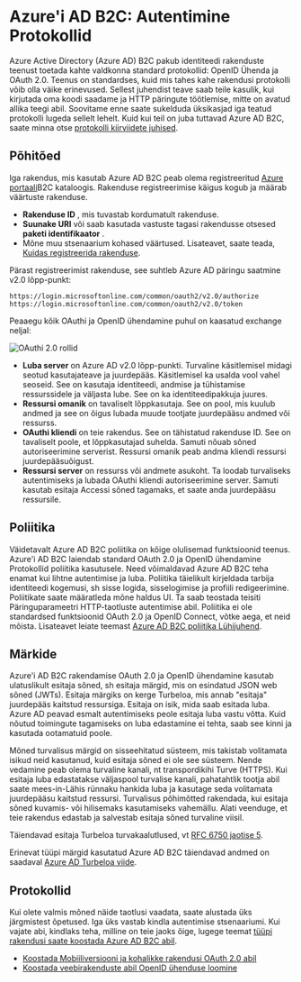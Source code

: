 <properties
    pageTitle="Azure Active Directory B2C | Microsoft Azure'i"
    description="Kuidas otse ei toeta Azure Active Directory B2C protokollide abil saate luua rakendusi."
    services="active-directory-b2c"
    documentationCenter=""
    authors="dstrockis"
    manager="mbaldwin"
    editor=""/>

<tags
    ms.service="active-directory-b2c"
    ms.workload="identity"
    ms.tgt_pltfrm="na"
    ms.devlang="na"
    ms.topic="article"
    ms.date="07/22/2016"
    ms.author="dastrock"/>

# <a name="azure-ad-b2c-authentication-protocols"></a>Azure'i AD B2C: Autentimine Protokollid

Azure Active Directory (Azure AD) B2C pakub identiteedi rakenduste teenust toetada kahte valdkonna standard protokollid: OpenID Ühenda ja OAuth 2.0. Teenus on standardses, kuid mis tahes kahe rakendusi protokolli võib olla väike erinevused.  Sellest juhendist teave saab teile kasulik, kui kirjutada oma koodi saadame ja HTTP päringute töötlemise, mitte on avatud allika teegi abil. Soovitame enne saate sukelduda üksikasjad iga teatud protokolli lugeda sellelt lehelt. Kuid kui teil on juba tuttavad Azure AD B2C, saate minna otse [protokolli kiirviidete juhised](#protocols).

<!-- TODO: Need link to libraries above -->

## <a name="the-basics"></a>Põhitõed
Iga rakendus, mis kasutab Azure AD B2C peab olema registreeritud [Azure portaali](https://portal.azure.com)B2C kataloogis. Rakenduse registreerimise käigus kogub ja määrab väärtuste rakenduse.

- **Rakenduse ID** , mis tuvastab kordumatult rakenduse.
- **Suunake URI** või saab kasutada vastuste tagasi rakendusse otsesed **paketi identifikaator** .
- Mõne muu stsenaarium kohased väärtused. Lisateavet, saate teada, [Kuidas registreerida rakenduse](active-directory-b2c-app-registration.md).

Pärast registreerimist rakenduse, see suhtleb Azure AD päringu saatmine v2.0 lõpp-punkt:

```
https://login.microsoftonline.com/common/oauth2/v2.0/authorize
https://login.microsoftonline.com/common/oauth2/v2.0/token
```

Peaaegu kõik OAuthi ja OpenID ühendamine puhul on kaasatud exchange neljal:

![OAuthi 2.0 rollid](./media/active-directory-b2c-reference-protocols/protocols_roles.png)

- **Luba server** on Azure AD v2.0 lõpp-punkti. Turvaline käsitlemisel midagi seotud kasutajateave ja juurdepääs. Käsitlemisel ka usalda vool vahel seoseid. See on kasutaja identiteedi, andmise ja tühistamise ressurssidele ja väljasta lube. See on ka identiteedipakkuja juures.
- **Ressursi omanik** on tavaliselt lõppkasutaja. See on pool, mis kuulub andmed ja see on õigus lubada muude tootjate juurdepääsu andmed või ressurss.
- **OAuthi kliendi** on teie rakendus. See on tähistatud rakenduse ID. See on tavaliselt poole, et lõppkasutajad suhelda. Samuti nõuab sõned autoriseerimine serverist. Ressursi omanik peab andma kliendi ressursi juurdepääsuõigust.
- **Ressursi server** on ressurss või andmete asukoht. Ta loodab turvaliseks autentimiseks ja lubada OAuthi kliendi autoriseerimine server. Samuti kasutab esitaja Accessi sõned tagamaks, et saate anda juurdepääsu ressursile.

## <a name="policies"></a>Poliitika
Väidetavalt Azure AD B2C poliitika on kõige olulisemad funktsioonid teenus. Azure'i AD B2C laiendab standard OAuth 2.0 ja OpenID ühendamine Protokollid poliitika kasutusele. Need võimaldavad Azure AD B2C teha enamat kui lihtne autentimise ja luba. Poliitika täielikult kirjeldada tarbija identiteedi kogemusi, sh sisse logida, sisselogimise ja profiili redigeerimine. Poliitikate saate määratleda mõne haldus UI. Ta saab teostada teisiti Päringuparameetri HTTP-taotluste autentimise abil. Poliitika ei ole standardsed funktsioonid OAuth 2.0 ja OpenID Connect, võtke aega, et neid mõista. Lisateavet leiate teemast [Azure AD B2C poliitika Lühijuhend](active-directory-b2c-reference-policies.md).

## <a name="tokens"></a>Märkide
Azure'i AD B2C rakendamise OAuth 2.0 ja OpenID ühendamine kasutab ulatuslikult esitaja sõned, sh esitaja märgid, mis on esindatud JSON web sõned (JWTs). Esitaja märgiks on kerge Turbeloa, mis annab "esitaja" juurdepääs kaitstud ressursiga. Esitaja on isik, mida saab esitada luba. Azure AD peavad esmalt autentimiseks peole esitaja luba vastu võtta. Kuid nõutud toimingute tagamiseks on luba edastamine ei tehta, saab see kinni ja kasutada ootamatuid poole.

Mõned turvalisus märgid on sisseehitatud süsteem, mis takistab volitamata isikud neid kasutanud, kuid esitaja sõned ei ole see süsteem. Nende vedamine peab olema turvaline kanali, nt transpordikihi Turve (HTTPS). Kui esitaja luba edastatakse väljaspool turvalise kanali, pahatahtlik tootja abil saate mees-in-Lähis rünnaku hankida luba ja kasutage seda volitamata juurdepääsu kaitstud ressursi. Turvalisus põhimõtted rakendada, kui esitaja sõned kuvamis- või hilisemaks kasutamiseks vahemällu. Alati veenduge, et teie rakendus edastab ja salvestab esitaja sõned turvaline viisil.

Täiendavad esitaja Turbeloa turvakaalutlused, vt [RFC 6750 jaotise 5](http://tools.ietf.org/html/rfc6750).

Erinevat tüüpi märgid kasutatud Azure AD B2C täiendavad andmed on saadaval [Azure AD Turbeloa viide](active-directory-b2c-reference-tokens.md).

## <a name="protocols"></a>Protokollid

Kui olete valmis mõned näide taotlusi vaadata, saate alustada üks järgmistest õpetused. Iga üks vastab kindla autentimise stsenaariumi. Kui vajate abi, kindlaks teha, milline on teie jaoks õige, lugege teemat [tüüpi rakendusi saate koostada Azure AD B2C abil](active-directory-b2c-apps.md).

- [Koostada Mobiiliversiooni ja kohalikke rakendusi OAuth 2.0 abil](active-directory-b2c-reference-oauth-code.md)
- [Koostada veebirakenduste abil OpenID ühenduse loomine](active-directory-b2c-reference-oidc.md)
